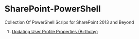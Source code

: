 # SharePoint-PowerShell
Collection Of PowerShell Scrips for SharePoint 2013 and Beyond

1. [Updating User Profile Properties (Birthday)](https://github.com/soprono/SharePoint-PowerShell/tree/master/Updating%20User%20Profile%20Properties%20(Birthday))
